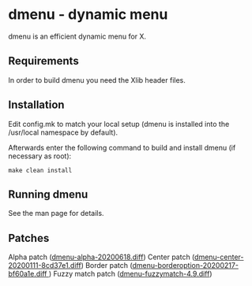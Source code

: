 dmenu - dynamic menu
====================
dmenu is an efficient dynamic menu for X.


Requirements
------------
In order to build dmenu you need the Xlib header files.


Installation
------------
Edit config.mk to match your local setup (dmenu is installed into
the /usr/local namespace by default).

Afterwards enter the following command to build and install dmenu
(if necessary as root):

    make clean install


Running dmenu
-------------
See the man page for details.

Patches
-------
Alpha patch ([dmenu-alpha-20200618.diff](https://gist.github.com/oibind/d17b79025765f53e99716fb1ee780c88))
Center patch ([dmenu-center-20200111-8cd37e1.diff](https://tools.suckless.org/dmenu/patches/center/))
Border patch ([dmenu-borderoption-20200217-bf60a1e.diff ](https://tools.suckless.org/dmenu/patches/border/))
Fuzzy match patch ([dmenu-fuzzymatch-4.9.diff](https://tools.suckless.org/dmenu/patches/fuzzymatch/))
